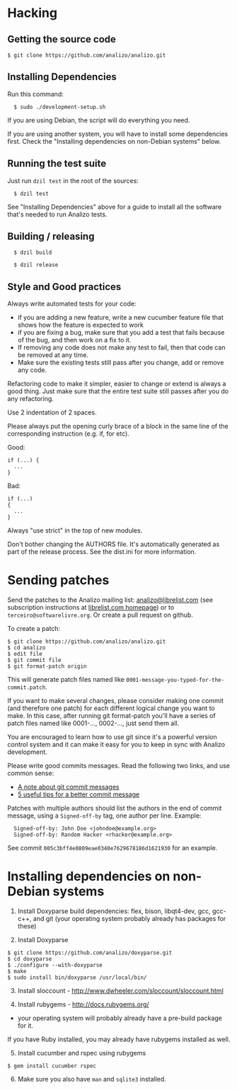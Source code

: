 # Hacking

## Getting the source code

```
$ git clone https://github.com/analizo/analizo.git
```

## Installing Dependencies

Run this command:

```
  $ sudo ./development-setup.sh
```

If you are using Debian, the script will do everything you need.

If you are using another system, you will have to install some dependencies
first. Check the "Installing dependencies on non-Debian systems" below.


## Running the test suite

Just run `dzil test` in the root of the sources:

```
  $ dzil test
```

See "Installing Dependencies" above for a guide to install all the software
that's needed to run Analizo tests.

## Building / releasing

```
  $ dzil build
```

```
  $ dzil release
```

## Style and Good practices

Always write automated tests for your code:

* if you are adding a new feature, write a new cucumber feature
  file that shows how the feature is expected to work
* if you are fixing a bug, make sure that you add a test that fails because
  of the bug, and then work on a fix to it.
* If removing any code does not make any test to fail, then that code can be
  removed at any time.
* Make sure the existing tests still pass after you change, add or remove
  any code.

Refactoring code to make it simpler, easier to change or extend is always a
good thing. Just make sure that the entire test suite still passes after you do
any refactoring.

Use 2 indentation of 2 spaces.

Please always put the opening curly brace of a block in the same line of the
corresponding instruction (e.g.  if, for etc).

Good:

```
if (...) {
  ...
}
```

Bad:

```
if (...)
{
  ...
}
```

Always "use strict" in the top of new modules.

Don't bother changing the AUTHORS file. It's automatically generated as part of
the release process. See the dist.ini for more information.

# Sending patches

Send the patches to the Analizo mailing list: analizo@librelist.com (see
subscription instructions at [librelist.com homepage](http://librelist.com/))
or to `terceiro@softwarelivre.org`. Or create a pull request on github.

To create a patch:

```
$ git clone https://github.com/analizo/analizo.git
$ cd analizo
$ edit file
$ git commit file
$ git format-patch origin
```

This will generate patch files named like
`0001-message-you-typed-for-the-commit.patch`.

If you want to make several changes, please consider making one commit (and
therefore one patch) for each different logical change you want to make.  In
this case, after running git format-patch you'll have a series of patch files
named like 0001-..., 0002-..., just send them all.

You are encouraged to learn how to use git since it's a powerful version
control system and it can make it easy for you to keep in sync with Analizo
development.

Please write good commits messages. Read the following two links, and use
common sense:

- [A note about git commit messages](http://tbaggery.com/2008/04/19/a-note-about-git-commit-messages.html)
- [5 useful tips for a better commit message](http://robots.thoughtbot.com/post/48933156625/5-useful-tips-for-a-better-commit-message)

Patches with multiple authors should list the authors in the end of commit
message, using a `Signed-off-by` tag, one author per line. Example:

```
  Signed-off-by: John Doe <johndoe@example.org>
  Signed-off-by: Random Hacker <rhacker@example.org>
```

See commit `005c3bff4e0809eae0340e7629678186d1621930` for an example.

# Installing dependencies on non-Debian systems

1) Install Doxyparse build dependencies: flex, bison, libqt4-dev, gcc, gcc-c++,
and git (your operating system probably already has packages for these)

2) Install Doxyparse

```
$ git clone https://github.com/analizo/doxyparse.git
$ cd doxyparse
$ ./configure --with-doxyparse
$ make
$ sudo install bin/doxyparse /usr/local/bin/
```

3) Install sloccount - http://www.dwheeler.com/sloccount/sloccount.html

4) Install rubygems - http://docs.rubygems.org/

* your operating system will probably already have a pre-build package for it.

If you have Ruby installed, you may already have rubygems installed as well.

5) Install cucumber and rspec using rubygems

```
$ gem install cucumber rspec
```

6) Make sure you also have `man` and `sqlite3` installed.
